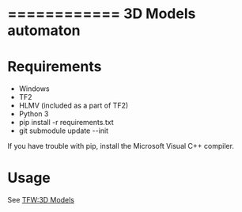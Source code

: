============
3D Models automaton
============

Requirements
=============
* Windows
* TF2
* HLMV (included as a part of TF2)
* Python 3
* pip install -r requirements.txt
* git submodule update --init

If you have trouble with pip, install the Microsoft Visual C++ compiler.


Usage
=============
See [TFW:3D Models](https://wiki.teamfortress.com/wiki/Team_Fortress_Wiki:3D_Models#Workflow)
